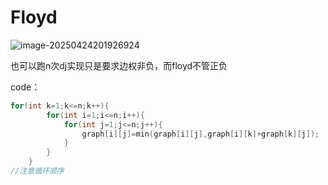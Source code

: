 # Floyd

![image-20250424201926924](C:\Users\LENOVO\AppData\Roaming\Typora\typora-user-images\image-20250424201926924.png)

也可以跑n次dj实现只是要求边权非负，而floyd不管正负

code：

```c++
for(int k=1;k<=n;k++){
    	for(int i=1;i<=n;i++){
    		for(int j=1;j<=n;j++){
    			graph[i][j]=min(graph[i][j],graph[i][k]+graph[k][j]);
    		}
    	}
    }
//注意循环顺序
```

